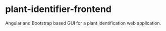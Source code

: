 # plant-identifier-frontend
Angular and Bootstrap based GUI for a plant identification web application.
